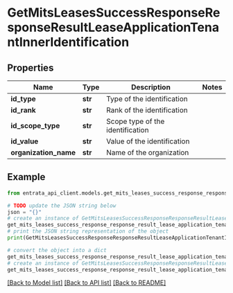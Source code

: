 # GetMitsLeasesSuccessResponseResponseResultLeaseApplicationTenantInnerIdentification


## Properties

Name | Type | Description | Notes
------------ | ------------- | ------------- | -------------
**id_type** | **str** | Type of the identification | 
**id_rank** | **str** | Rank of the identification | 
**id_scope_type** | **str** | Scope type of the identification | 
**id_value** | **str** | Value of the identification | 
**organization_name** | **str** | Name of the organization | 

## Example

```python
from entrata_api_client.models.get_mits_leases_success_response_response_result_lease_application_tenant_inner_identification import GetMitsLeasesSuccessResponseResponseResultLeaseApplicationTenantInnerIdentification

# TODO update the JSON string below
json = "{}"
# create an instance of GetMitsLeasesSuccessResponseResponseResultLeaseApplicationTenantInnerIdentification from a JSON string
get_mits_leases_success_response_response_result_lease_application_tenant_inner_identification_instance = GetMitsLeasesSuccessResponseResponseResultLeaseApplicationTenantInnerIdentification.from_json(json)
# print the JSON string representation of the object
print(GetMitsLeasesSuccessResponseResponseResultLeaseApplicationTenantInnerIdentification.to_json())

# convert the object into a dict
get_mits_leases_success_response_response_result_lease_application_tenant_inner_identification_dict = get_mits_leases_success_response_response_result_lease_application_tenant_inner_identification_instance.to_dict()
# create an instance of GetMitsLeasesSuccessResponseResponseResultLeaseApplicationTenantInnerIdentification from a dict
get_mits_leases_success_response_response_result_lease_application_tenant_inner_identification_from_dict = GetMitsLeasesSuccessResponseResponseResultLeaseApplicationTenantInnerIdentification.from_dict(get_mits_leases_success_response_response_result_lease_application_tenant_inner_identification_dict)
```
[[Back to Model list]](../README.md#documentation-for-models) [[Back to API list]](../README.md#documentation-for-api-endpoints) [[Back to README]](../README.md)


